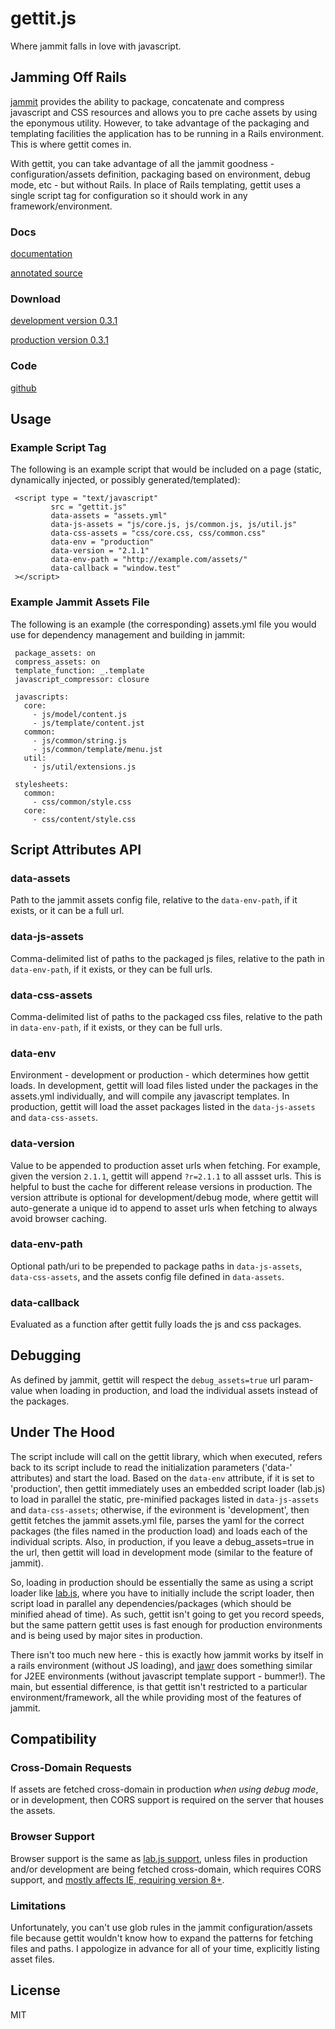 # gettit.js

Where jammit falls in love with javascript.

## Jamming Off Rails

[jammit](http://documentcloud.github.com/jammit/) provides the ability to package, concatenate and compress javascript and CSS resources and allows you to pre cache assets by using the eponymous utility. However, to take advantage of the packaging and templating facilities the application has to be running in a Rails environment. This is where gettit comes in.

With gettit, you can take advantage of all the jammit goodness - configuration/assets definition, packaging based on environment, debug mode, etc - but without Rails. In place of Rails templating, gettit uses a single script tag for configuration so it should work in any framework/environment.

### Docs

[documentation](http://delambo.github.com/gettit/)

[annotated source](http://delambo.github.com/gettit/docs/annotated/)

### Download

[development version 0.3.1](http://delambo.github.com/gettit/downloads/gettit.js)

[production version 0.3.1](http://delambo.github.com/gettit/downloads/gettit.min.js)

### Code

[github](https://github.com/delambo/gettit)

## Usage

### Example Script Tag

The following is an example script that would be included on a page (static, dynamically injected, or possibly generated/templated):

     <script type = "text/javascript" 
             src = "gettit.js"
             data-assets = "assets.yml"
             data-js-assets = "js/core.js, js/common.js, js/util.js"
             data-css-assets = "css/core.css, css/common.css"
             data-env = "production"
             data-version = "2.1.1"
             data-env-path = "http://example.com/assets/"
             data-callback = "window.test"
     ></script>

### Example Jammit Assets File

The following is an example (the corresponding) assets.yml file you would use for dependency management and building in jammit:

     package_assets: on 
     compress_assets: on
     template_function: _.template
     javascript_compressor: closure

     javascripts:
       core:
         - js/model/content.js
         - js/template/content.jst
       common:
         - js/common/string.js
         - js/common/template/menu.jst
       util:
         - js/util/extensions.js

     stylesheets:
       common:
         - css/common/style.css
       core:
         - css/content/style.css

## Script Attributes API

### data-assets

Path to the jammit assets config file, relative to the `data-env-path`, if it exists, or it can be a full url.

### data-js-assets

Comma-delimited list of paths to the packaged js files, relative to the path in `data-env-path`, if it exists, or they can be full urls.

### data-css-assets

Comma-delimited list of paths to the packaged css files, relative to the path in `data-env-path`, if it exists, or they can be full urls.

### data-env

Environment - development or production - which determines how gettit loads. In development, gettit will load files listed under the packages in the assets.yml individually, and will compile any javascript templates. In production, gettit will load the asset packages listed in the `data-js-assets` and `data-css-assets`.

### data-version

Value to be appended to production asset urls when fetching. For example, given the version `2.1.1`, gettit will append `?r=2.1.1` to all assset urls. This is helpful to bust the cache for different release versions in production. The version attribute is optional for development/debug mode, where gettit will auto-generate a unique id to append to asset urls when fetching to always avoid browser caching.

### data-env-path

Optional path/uri to be prepended to package paths in `data-js-assets`, `data-css-assets`, and the assets config file defined in `data-assets`.

### data-callback 

Evaluated as a function after gettit fully loads the js and css packages.

## Debugging

As defined by jammit, gettit will respect the `debug_assets=true` url param-value when loading in production, and load the individual assets instead of the packages.

## Under The Hood

The script include will call on the gettit library, which when executed, refers back to its script include to read the initialization parameters ('data-' attributes) and start the load.  Based on the `data-env` attribute, if it is set to 'production', then gettit immediately uses an embedded script loader (lab.js) to load in parallel the static, pre-minified packages listed in `data-js-assets` and `data-css-assets`; otherwise, if the evironment is 'development', then gettit fetches the jammit assets.yml file, parses the yaml for the correct packages (the files named in the production load) and loads each of the individual scripts.  Also, in production, if you leave a debug_assets=true in the url, then gettit will load in development mode (similar to the feature of jammit).

So, loading in production should be essentially the same as using a script loader like [lab.js](http://labjs.com/), where you have to initially include the script loader, then script load in parallel any dependencies/packages (which should be minified ahead of time). As such, gettit isn't going to get you record speeds, but the same pattern gettit uses is fast enough for production environments and is being used by major sites in production.

There isn't too much new here - this is exactly how jammit works by itself in a rails environment (without JS loading), and [jawr](http://jawr.java.net/) does something similar for J2EE environments (without javascript template support - bummer!). The main, but essential difference, is that gettit isn't restricted to a particular environment/framework, all the while providing most of the features of jammit.

## Compatibility

### Cross-Domain Requests

If assets are fetched cross-domain in production _when using debug mode_, or in development, then CORS support is required on the server that houses the assets.

### Browser Support

Browser support is the same as [lab.js support](http://labjs.com/documentation.php), unless files in production and/or development are being fetched cross-domain, which requires CORS support, and [mostly affects IE, requiring version 8+](http://caniuse.com/cors).

### Limitations

Unfortunately, you can't use glob rules in the jammit configuration/assets file because gettit wouldn't know how to expand the patterns for fetching files and paths. I appologize in advance for all of your time, explicitly listing asset files.

## License

MIT
